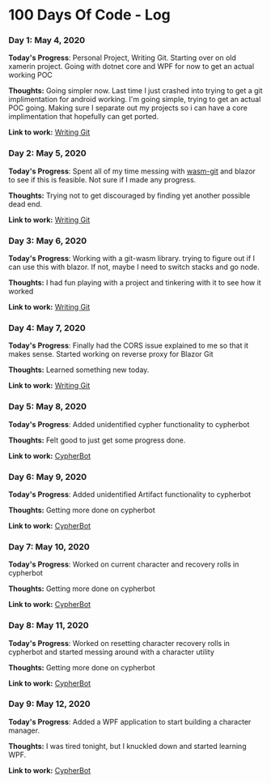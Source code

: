 # 100 Days Of Code - Log

### Day 1: May 4, 2020

**Today's Progress**: Personal Project, Writing Git.  Starting over on old xamerin project.  Going with dotnet core and WPF for now to get an actual working POC

**Thoughts:** Going simpler now.  Last time I just crashed into trying to get a git implimentation for android working.  I'm going simple, trying to get an actual POC going.  Making sure I separate out my projects so i can have a core implimentation that hopefully can get ported.

**Link to work:** [Writing Git](https://github.com/herrozerro/WritingGit)

### Day 2: May 5, 2020

**Today's Progress**: Spent all of my time messing with [wasm-git](https://github.com/petersalomonsen/wasm-git) and blazor to see if this is feasible.  Not sure if I made any progress.

**Thoughts:** Trying not to get discouraged by finding yet another possible dead end.

**Link to work:** [Writing Git](https://github.com/herrozerro/WritingGit)

### Day 3: May 6, 2020

**Today's Progress**: Working with a git-wasm library.  trying to figure out if I can use this with blazor.  If not, maybe I need to switch stacks and go node.

**Thoughts:** I had fun playing with a project and tinkering with it to see how it worked

**Link to work:** [Writing Git](https://github.com/herrozerro/WritingGit)

### Day 4: May 7, 2020

**Today's Progress**: Finally had the CORS issue explained to me so that it makes sense.  Started working on reverse proxy for Blazor Git

**Thoughts:** Learned something new today.

**Link to work:** [Writing Git](https://github.com/herrozerro/WritingGit)

### Day 5: May 8, 2020

**Today's Progress**: Added unidentified cypher functionality to cypherbot

**Thoughts:** Felt good to just get some progress done.

**Link to work:** [CypherBot](https://github.com/herrozerro/Cypher-Bot)

### Day 6: May 9, 2020

**Today's Progress**: Added unidentified Artifact functionality to cypherbot

**Thoughts:** Getting more done on cypherbot

**Link to work:** [CypherBot](https://github.com/herrozerro/Cypher-Bot)

### Day 7: May 10, 2020

**Today's Progress**: Worked on current character and recovery rolls in cypherbot

**Thoughts:** Getting more done on cypherbot

**Link to work:** [CypherBot](https://github.com/herrozerro/Cypher-Bot)

### Day 8: May 11, 2020

**Today's Progress**: Worked on resetting character recovery rolls in cypherbot and started messing around with a character utility

**Thoughts:** Getting more done on cypherbot

**Link to work:** [CypherBot](https://github.com/herrozerro/Cypher-Bot)

### Day 9: May 12, 2020

**Today's Progress**: Added a WPF application to start building a character manager.

**Thoughts:** I was tired tonight, but I knuckled down and started learning WPF.

**Link to work:** [CypherBot](https://github.com/herrozerro/Cypher-Bot)
